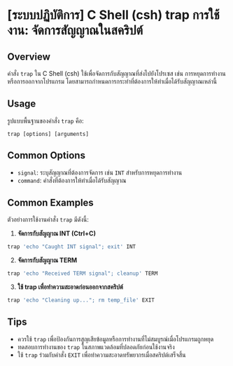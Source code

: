 # [ระบบปฏิบัติการ] C Shell (csh) trap การใช้งาน: จัดการสัญญาณในสคริปต์

## Overview
คำสั่ง `trap` ใน C Shell (csh) ใช้เพื่อจัดการกับสัญญาณที่ส่งไปยังโปรเซส เช่น การหยุดการทำงานหรือการออกจากโปรแกรม โดยสามารถกำหนดการกระทำที่ต้องการให้ทำเมื่อได้รับสัญญาณเหล่านี้

## Usage
รูปแบบพื้นฐานของคำสั่ง `trap` คือ:

```
trap [options] [arguments]
```

## Common Options
- `signal`: ระบุสัญญาณที่ต้องการจัดการ เช่น `INT` สำหรับการหยุดการทำงาน
- `command`: คำสั่งที่ต้องการให้ทำเมื่อได้รับสัญญาณ

## Common Examples
ตัวอย่างการใช้งานคำสั่ง `trap` มีดังนี้:

1. **จัดการกับสัญญาณ INT (Ctrl+C)**

```csh
trap 'echo "Caught INT signal"; exit' INT
```

2. **จัดการกับสัญญาณ TERM**

```csh
trap 'echo "Received TERM signal"; cleanup' TERM
```

3. **ใช้ trap เพื่อทำความสะอาดก่อนออกจากสคริปต์**

```csh
trap 'echo "Cleaning up..."; rm temp_file' EXIT
```

## Tips
- ควรใช้ `trap` เพื่อป้องกันการสูญเสียข้อมูลหรือการทำงานที่ไม่สมบูรณ์เมื่อโปรแกรมถูกหยุด
- ทดสอบการทำงานของ `trap` ในสภาพแวดล้อมที่ปลอดภัยก่อนใช้งานจริง
- ใช้ `trap` ร่วมกับคำสั่ง `EXIT` เพื่อทำความสะอาดทรัพยากรเมื่อสคริปต์เสร็จสิ้น